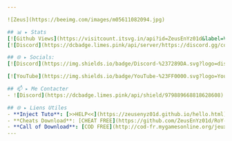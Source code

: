 ```yaml
---

![Zeus](https://beeimg.com/images/m05611082094.jpg)

## 📊 ▸ Stats
[![Github Views](https://visitcount.itsvg.in/api?id=ZeusEnYz01d&label=Views&icon=5&pretty=true)](https://visitcount.itsvg.in)
[![Discord](https://dcbadge.limes.pink/api/server/https://discord.gg/cod-fr)](https://discord.gg/cod-fr)

## 🌐 ▸ Socials:
[![Discord](https://img.shields.io/badge/Discord-%237289DA.svg?logo=discord&logoColor=white)](https://discord.gg/cod-fr) 

[![YouTube](https://img.shields.io/badge/YouTube-%23FF0000.svg?logo=YouTube&logoColor=white)](https://www.youtube.com/@PlutoniumModding)

## 📫 ▸ Me Contacter
- ![Discord](https://dcbadge.limes.pink/api/shield/979889668818628608)

## 🌐 ▸ Liens Utiles
- **Inject Tuto**: [>>HELP<<](https://zeusenyz01d.github.io/hello.html)
- **Cheats Download**: [CHEAT FREE](https://github.com/ZeusEnYz01d/RoY-ChEaT)
- **Call of Download**: [COD FREE](http://cod-fr.mygamesonline.org/jeux/index.html)
---
```

